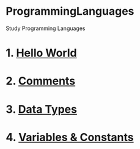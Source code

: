 # ProgrammingLanguages
Study Programming Languages

# 1. [Hello World](https://github.com/mbsmbs/ProgrammingLanguages/blob/master/HelloWorld.md)
# 2. [Comments](https://github.com/mbsmbs/ProgrammingLanguages/blob/master/Comments.md)
# 3. [Data Types](https://github.com/mbsmbs/ProgrammingLanguages/blob/master/DataTypes.md)
# 4. [Variables & Constants](https://github.com/mbsmbs/ProgrammingLanguages/blob/master/VariablesAndConstants.md)
